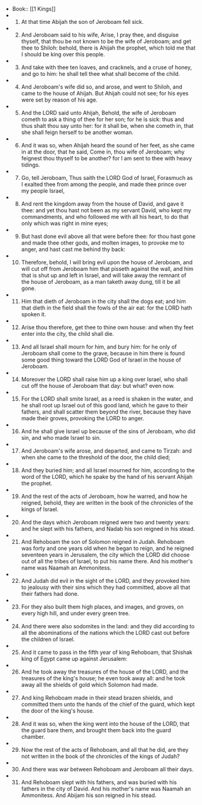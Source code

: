 - Book:: [[1 Kings]]
- 1. At that time Abijah the son of Jeroboam fell sick.
- 2. And Jeroboam said to his wife, Arise, I pray thee, and disguise thyself, that thou be not known to be the wife of Jeroboam; and get thee to Shiloh: behold, there is Ahijah the prophet, which told me that I should be king over this people.
- 3. And take with thee ten loaves, and cracknels, and a cruse of honey, and go to him: he shall tell thee what shall become of the child.
- 4. And Jeroboam's wife did so, and arose, and went to Shiloh, and came to the house of Ahijah. But Ahijah could not see; for his eyes were set by reason of his age.
- 5. And the LORD said unto Ahijah, Behold, the wife of Jeroboam cometh to ask a thing of thee for her son; for he is sick: thus and thus shalt thou say unto her: for it shall be, when she cometh in, that she shall feign herself to be another woman.
- 6. And it was so, when Ahijah heard the sound of her feet, as she came in at the door, that he said, Come in, thou wife of Jeroboam; why feignest thou thyself to be another? for I am sent to thee with heavy tidings.
- 7. Go, tell Jeroboam, Thus saith the LORD God of Israel, Forasmuch as I exalted thee from among the people, and made thee prince over my people Israel,
- 8. And rent the kingdom away from the house of David, and gave it thee: and yet thou hast not been as my servant David, who kept my commandments, and who followed me with all his heart, to do that only which was right in mine eyes;
- 9. But hast done evil above all that were before thee: for thou hast gone and made thee other gods, and molten images, to provoke me to anger, and hast cast me behind thy back:
- 10. Therefore, behold, I will bring evil upon the house of Jeroboam, and will cut off from Jeroboam him that pisseth against the wall, and him that is shut up and left in Israel, and will take away the remnant of the house of Jeroboam, as a man taketh away dung, till it be all gone.
- 11. Him that dieth of Jeroboam in the city shall the dogs eat; and him that dieth in the field shall the fowls of the air eat: for the LORD hath spoken it.
- 12. Arise thou therefore, get thee to thine own house: and when thy feet enter into the city, the child shall die.
- 13. And all Israel shall mourn for him, and bury him: for he only of Jeroboam shall come to the grave, because in him there is found some good thing toward the LORD God of Israel in the house of Jeroboam.
- 14. Moreover the LORD shall raise him up a king over Israel, who shall cut off the house of Jeroboam that day: but what? even now.
- 15. For the LORD shall smite Israel, as a reed is shaken in the water, and he shall root up Israel out of this good land, which he gave to their fathers, and shall scatter them beyond the river, because they have made their groves, provoking the LORD to anger.
- 16. And he shall give Israel up because of the sins of Jeroboam, who did sin, and who made Israel to sin.
- 17. And Jeroboam's wife arose, and departed, and came to Tirzah: and when she came to the threshold of the door, the child died;
- 18. And they buried him; and all Israel mourned for him, according to the word of the LORD, which he spake by the hand of his servant Ahijah the prophet.
- 19. And the rest of the acts of Jeroboam, how he warred, and how he reigned, behold, they are written in the book of the chronicles of the kings of Israel.
- 20. And the days which Jeroboam reigned were two and twenty years: and he slept with his fathers, and Nadab his son reigned in his stead.
- 21. And Rehoboam the son of Solomon reigned in Judah. Rehoboam was forty and one years old when he began to reign, and he reigned seventeen years in Jerusalem, the city which the LORD did choose out of all the tribes of Israel, to put his name there. And his mother's name was Naamah an Ammonitess.
- 22. And Judah did evil in the sight of the LORD, and they provoked him to jealousy with their sins which they had committed, above all that their fathers had done.
- 23. For they also built them high places, and images, and groves, on every high hill, and under every green tree.
- 24. And there were also sodomites in the land: and they did according to all the abominations of the nations which the LORD cast out before the children of Israel.
- 25. And it came to pass in the fifth year of king Rehoboam, that Shishak king of Egypt came up against Jerusalem:
- 26. And he took away the treasures of the house of the LORD, and the treasures of the king's house; he even took away all: and he took away all the shields of gold which Solomon had made.
- 27. And king Rehoboam made in their stead brazen shields, and committed them unto the hands of the chief of the guard, which kept the door of the king's house.
- 28. And it was so, when the king went into the house of the LORD, that the guard bare them, and brought them back into the guard chamber.
- 29. Now the rest of the acts of Rehoboam, and all that he did, are they not written in the book of the chronicles of the kings of Judah?
- 30. And there was war between Rehoboam and Jeroboam all their days.
- 31. And Rehoboam slept with his fathers, and was buried with his fathers in the city of David. And his mother's name was Naamah an Ammonitess. And Abijam his son reigned in his stead.
